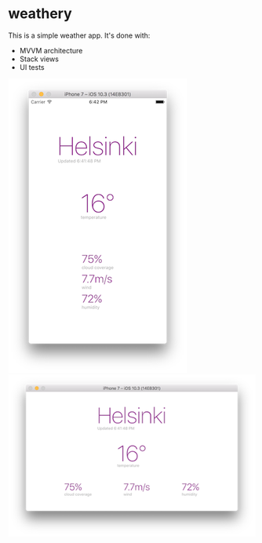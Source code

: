 # weathery
This is a simple weather app. It's done with:
- MVVM architecture
- Stack views
- UI tests

![Portrait](./screenshots/portrait.png) ![Landscape](./screenshots/landscape.png)


